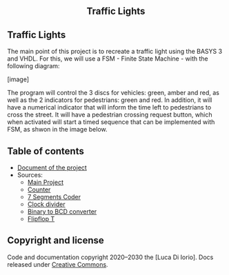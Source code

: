 <h2 align="center">Traffic Lights</h2>

## Traffic Lights

The main point of this project is to recreate a traffic light using the BASYS 3 and VHDL. For this, we will use a FSM - Finite State Machine - with the following diagram:

[image]

The program will control the 3 discs for vehicles: green, amber and red, as well as the 2 indicators for pedestrians: green and red. In addition, it will have a numerical indicator that will inform the time left to pedestrians to cross the street. It will have a pedestrian crossing request button, which when activated will start a timed sequence that can be implemented with FSM, as shwon in the image below.


## Table of contents

- [Document of the project](#TrafficLights)
- Sources:
  - [Main Project](#pr7)
  - [Counter](#Counter)
  - [7 Segments Coder](#seg7_coder)
  - [Clock divider](#clk_divider)
  - [Binary to BCD converter](#bin2bcd)
  - [Flipflop T](#biestable-t)
  



## Copyright and license

Code and documentation copyright 2020–2030 the [Luca Di Iorio]. Docs released under [Creative Commons](https://creativecommons.org/licenses/by/3.0/).
